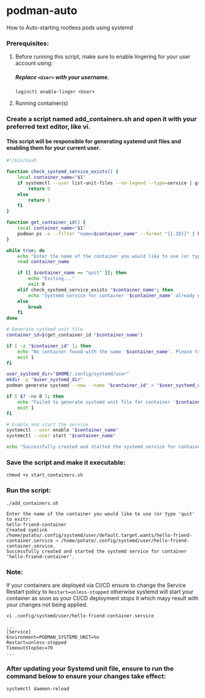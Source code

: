# podman-auto
How to Auto-starting rootless pods using systemd

### Prerequisites: 
1. Before running this script, make sure to enable lingering for your user account using:
    ##### Replace `<User>` with your username.
    `loginctl enable-linger <User>`

2. Running container(s)

### Create a script named add_containers.sh and open it with your preferred text editor, like vi. 
#### This script will be responsible for generating systemd unit files and enabling them for your current user.

``` bash
#!/bin/bash

function check_systemd_service_exists() {
    local container_name="$1"
    if systemctl --user list-unit-files --no-legend --type=service | grep -q "^$container_name\.service"; then
        return 0
    else
        return 1
    fi
}

function get_container_id() {
    local container_name="$1"
    podman ps -a --filter "name=$container_name" --format "{{.ID}}" | head -n 1
}

while true; do
    echo "Enter the name of the container you would like to use (or type 'quit' to exit):"
    read container_name

    if [[ $container_name == "quit" ]]; then
        echo "Exiting..."
        exit 0
    elif check_systemd_service_exists "$container_name"; then
        echo "Systemd service for container '$container_name' already exists. Please try again."
    else
        break
    fi
done

# Generate systemd unit file
container_id=$(get_container_id "$container_name")

if [ -z "$container_id" ]; then
    echo "No container found with the name '$container_name'. Please try again."
    exit 1
fi

user_systemd_dir="$HOME/.config/systemd/user"
mkdir -p "$user_systemd_dir"
podman generate systemd --new --name "$container_id" > "$user_systemd_dir/$container_name.service"

if [ $? -ne 0 ]; then
    echo "Failed to generate systemd unit file for container '$container_name'."
    exit 1
fi

# Enable and start the service
systemctl --user enable "$container_name"
systemctl --user start "$container_name"

echo "Successfully created and started the systemd service for container '$container_name'."
```

### Save the script and make it executable:
`chmod +x start_containers.sh`

### Run the script:
`./add_containers.sh`
```
Enter the name of the container you would like to use (or type 'quit' to exit):
hello-friend-container
Created symlink /home/potato/.config/systemd/user/default.target.wants/hello-friend-container.service → /home/potato/.config/systemd/user/hello-friend-container.service.
Successfully created and started the systemd service for container 'hello-friend-container'.
```

### Note:
If your containers are deployed via CI/CD ensure to change the Service Restart policy to `Restart=unless-stopped` otherwise systemd will start your container as soon as your CI/CD deployment stops it which mayy result with your changes not being applied.
    
`vi .config/systemd/user/hello-friend-container.service`
```
...
[Service]
Environment=PODMAN_SYSTEMD_UNIT=%n
Restart=unless-stopped
TimeoutStopSec=70
...
```
### After updating your Systemd unit file, ensure to run the command below to ensure your changes take effect: 
`systemctl daemon-reload`

